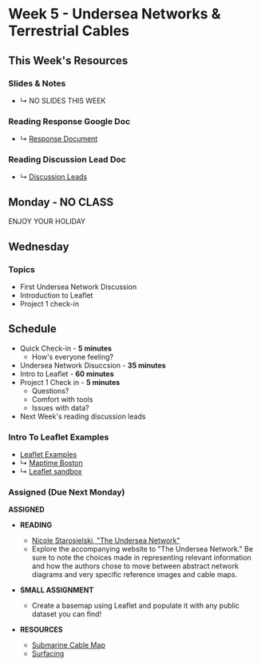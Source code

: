 # Week 5 - Undersea Networks & Terrestrial Cables


## This Week's Resources

### Slides & Notes 
* ↳ NO SLIDES THIS WEEK
### Reading Response Google Doc
* ↳ [Response Document](https://docs.google.com/document/d/1tTH-Oac5-IsplvvS-ANf6MWLI_TKMXUMWU_Bvj79xXg/edit)
 
### Reading Discussion Lead Doc
* ↳ [Discussion Leads](https://docs.google.com/document/d/1cC8rhMC4xD7Kt0QunY-WffXRhs674FFQgHLNapdv_k4/edit#heading=h.ko9guovehion)

## Monday - NO CLASS
ENJOY YOUR HOLIDAY


## Wednesday

### Topics
* First Undersea Network Discussion 
* Introduction to Leaflet 
* Project 1 check-in

## Schedule
* Quick Check-in - __5 minutes__
    * How's everyone feeling?
* Undersea Network Disuccsion - __35 minutes__
* Intro to Leaflet - __60 minutes__
*  Project 1 Check in - __5 minutes__
    * Questions?
    * Comfort with tools
    * Issues with data?
* Next Week's reading discussion leads


### Intro To Leaflet Examples
* [Leaflet Examples](../tutorials_guides/leaflet_examples/README.md)
* ↳ [Maptime Boston](https://maptimeboston.github.io/leaflet-intro/)
* ↳ [Leaflet sandbox](https://joeyklee.github.io/geosandbox/hello-leaflet.html#section6)



### Assigned (**Due Next Monday**)

__ASSIGNED__

* **READING**

    * [Nicole Starosielski, "The Undersea Network" ](https://www.are.na/block/3097730)
    * Explore the accompanying website to "The Undersea Network." Be sure to note the choices made in representing relevant information and how the authors chose to move between
    abstract network diagrams and very specific reference images and cable maps.
   
* **SMALL ASSIGNMENT**
    * Create a basemap using Leaflet and populate it with any public dataset you can find!


* **RESOURCES**
    * [Submarine Cable Map](https://www.submarinecablemap.com/)
    * [Surfacing](http://www.surfacing.in/) 

